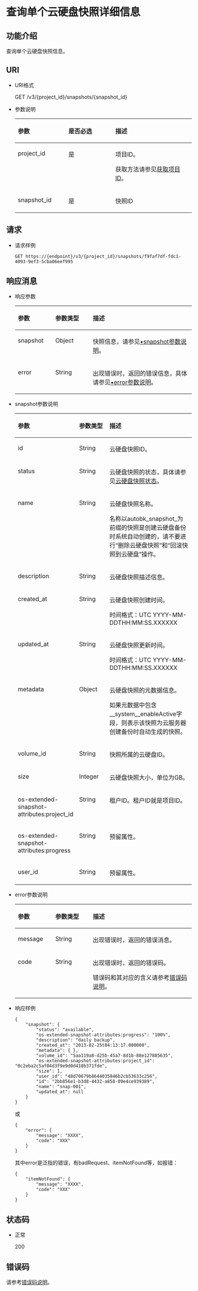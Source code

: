 # 查询单个云硬盘快照详细信息<a name="evs_04_3061"></a>

## 功能介绍<a name="section30030484111731"></a>

查询单个云硬盘快照信息。

## URI<a name="section14733765111731"></a>

-   URI格式

    GET /v3/\{project\_id\}/snapshots/\{snapshot\_id\}

-   参数说明

    <a name="table66271751111731"></a>
    <table><thead align="left"><tr id="row56106054111731"><th class="cellrowborder" valign="top" width="28.57%" id="mcps1.1.4.1.1"><p id="p48296540111731"><a name="p48296540111731"></a><a name="p48296540111731"></a>参数</p>
    </th>
    <th class="cellrowborder" valign="top" width="26.529999999999998%" id="mcps1.1.4.1.2"><p id="p19705674111731"><a name="p19705674111731"></a><a name="p19705674111731"></a>是否必选</p>
    </th>
    <th class="cellrowborder" valign="top" width="44.9%" id="mcps1.1.4.1.3"><p id="p52655801111731"><a name="p52655801111731"></a><a name="p52655801111731"></a>描述</p>
    </th>
    </tr>
    </thead>
    <tbody><tr id="row37261521111731"><td class="cellrowborder" valign="top" width="28.57%" headers="mcps1.1.4.1.1 "><p id="p65393209111731"><a name="p65393209111731"></a><a name="p65393209111731"></a>project_id</p>
    </td>
    <td class="cellrowborder" valign="top" width="26.529999999999998%" headers="mcps1.1.4.1.2 "><p id="p62358553111731"><a name="p62358553111731"></a><a name="p62358553111731"></a>是</p>
    </td>
    <td class="cellrowborder" valign="top" width="44.9%" headers="mcps1.1.4.1.3 "><p id="p17878042111731"><a name="p17878042111731"></a><a name="p17878042111731"></a>项目ID。</p>
    <p id="p55811451337"><a name="p55811451337"></a><a name="p55811451337"></a>获取方法请参见<a href="获取项目ID.md">获取项目ID</a>。</p>
    </td>
    </tr>
    <tr id="row26684654111731"><td class="cellrowborder" valign="top" width="28.57%" headers="mcps1.1.4.1.1 "><p id="p13973379111731"><a name="p13973379111731"></a><a name="p13973379111731"></a>snapshot_id</p>
    </td>
    <td class="cellrowborder" valign="top" width="26.529999999999998%" headers="mcps1.1.4.1.2 "><p id="p58101900111731"><a name="p58101900111731"></a><a name="p58101900111731"></a>是</p>
    </td>
    <td class="cellrowborder" valign="top" width="44.9%" headers="mcps1.1.4.1.3 "><p id="p8633458111731"><a name="p8633458111731"></a><a name="p8633458111731"></a>快照ID</p>
    </td>
    </tr>
    </tbody>
    </table>


## 请求<a name="section28221468111731"></a>

-   请求样例

    ```
    GET https://{endpoint}/v3/{project_id}/snapshots/f9faf7df-fdc1-4093-9ef3-5cba06eef995
    ```


## 响应消息<a name="section63055193111836"></a>

-   响应参数

    <a name="table12730134172713"></a>
    <table><thead align="left"><tr id="row473014182718"><th class="cellrowborder" valign="top" width="21.17788221177882%" id="mcps1.1.4.1.1"><p id="p7730941122712"><a name="p7730941122712"></a><a name="p7730941122712"></a>参数</p>
    </th>
    <th class="cellrowborder" valign="top" width="21.17788221177882%" id="mcps1.1.4.1.2"><p id="p7731104122719"><a name="p7731104122719"></a><a name="p7731104122719"></a>参数类型</p>
    </th>
    <th class="cellrowborder" valign="top" width="57.64423557644236%" id="mcps1.1.4.1.3"><p id="p4731184118271"><a name="p4731184118271"></a><a name="p4731184118271"></a>描述</p>
    </th>
    </tr>
    </thead>
    <tbody><tr id="row2073111417271"><td class="cellrowborder" valign="top" width="21.17788221177882%" headers="mcps1.1.4.1.1 "><p id="p6732134115272"><a name="p6732134115272"></a><a name="p6732134115272"></a>snapshot</p>
    </td>
    <td class="cellrowborder" valign="top" width="21.17788221177882%" headers="mcps1.1.4.1.2 "><p id="p17732141102714"><a name="p17732141102714"></a><a name="p17732141102714"></a>Object</p>
    </td>
    <td class="cellrowborder" valign="top" width="57.64423557644236%" headers="mcps1.1.4.1.3 "><p id="p11732194114271"><a name="p11732194114271"></a><a name="p11732194114271"></a>快照信息，请参见<a href="#zh-cn_topic_0051408628_li64773086111836">•snapshot参数说明</a>。</p>
    </td>
    </tr>
    <tr id="row1273219418275"><td class="cellrowborder" valign="top" width="21.17788221177882%" headers="mcps1.1.4.1.1 "><p id="p129522216412"><a name="p129522216412"></a><a name="p129522216412"></a>error</p>
    </td>
    <td class="cellrowborder" valign="top" width="21.17788221177882%" headers="mcps1.1.4.1.2 "><p id="p1595262111415"><a name="p1595262111415"></a><a name="p1595262111415"></a>String</p>
    </td>
    <td class="cellrowborder" valign="top" width="57.64423557644236%" headers="mcps1.1.4.1.3 "><p id="p109527215417"><a name="p109527215417"></a><a name="p109527215417"></a>出现错误时，返回的错误信息，具体请参见<a href="#li0419202382514">•error参数说明</a>。</p>
    </td>
    </tr>
    </tbody>
    </table>


-   <a name="zh-cn_topic_0051408628_li64773086111836"></a>snapshot参数说明

    <a name="zh-cn_topic_0051408628_table46086870111836"></a>
    <table><thead align="left"><tr id="zh-cn_topic_0051408628_row56202297111836"><th class="cellrowborder" valign="top" width="21.17788221177882%" id="mcps1.1.4.1.1"><p id="zh-cn_topic_0051408628_p56092213111836"><a name="zh-cn_topic_0051408628_p56092213111836"></a><a name="zh-cn_topic_0051408628_p56092213111836"></a>参数</p>
    </th>
    <th class="cellrowborder" valign="top" width="21.17788221177882%" id="mcps1.1.4.1.2"><p id="zh-cn_topic_0051408628_p47175401111836"><a name="zh-cn_topic_0051408628_p47175401111836"></a><a name="zh-cn_topic_0051408628_p47175401111836"></a>参数类型</p>
    </th>
    <th class="cellrowborder" valign="top" width="57.64423557644236%" id="mcps1.1.4.1.3"><p id="zh-cn_topic_0051408628_p11730844111836"><a name="zh-cn_topic_0051408628_p11730844111836"></a><a name="zh-cn_topic_0051408628_p11730844111836"></a>描述</p>
    </th>
    </tr>
    </thead>
    <tbody><tr id="zh-cn_topic_0051408628_row15559516111836"><td class="cellrowborder" valign="top" width="21.17788221177882%" headers="mcps1.1.4.1.1 "><p id="zh-cn_topic_0051408628_p52361272111836"><a name="zh-cn_topic_0051408628_p52361272111836"></a><a name="zh-cn_topic_0051408628_p52361272111836"></a>id</p>
    </td>
    <td class="cellrowborder" valign="top" width="21.17788221177882%" headers="mcps1.1.4.1.2 "><p id="zh-cn_topic_0051408628_p13404600111836"><a name="zh-cn_topic_0051408628_p13404600111836"></a><a name="zh-cn_topic_0051408628_p13404600111836"></a>String</p>
    </td>
    <td class="cellrowborder" valign="top" width="57.64423557644236%" headers="mcps1.1.4.1.3 "><p id="zh-cn_topic_0051408628_p34969797111836"><a name="zh-cn_topic_0051408628_p34969797111836"></a><a name="zh-cn_topic_0051408628_p34969797111836"></a>云硬盘快照ID。</p>
    </td>
    </tr>
    <tr id="zh-cn_topic_0051408628_row46292725111836"><td class="cellrowborder" valign="top" width="21.17788221177882%" headers="mcps1.1.4.1.1 "><p id="zh-cn_topic_0051408628_p58723264111836"><a name="zh-cn_topic_0051408628_p58723264111836"></a><a name="zh-cn_topic_0051408628_p58723264111836"></a>status</p>
    </td>
    <td class="cellrowborder" valign="top" width="21.17788221177882%" headers="mcps1.1.4.1.2 "><p id="zh-cn_topic_0051408628_p58963956111836"><a name="zh-cn_topic_0051408628_p58963956111836"></a><a name="zh-cn_topic_0051408628_p58963956111836"></a>String</p>
    </td>
    <td class="cellrowborder" valign="top" width="57.64423557644236%" headers="mcps1.1.4.1.3 "><p id="zh-cn_topic_0051408628_p47023540111836"><a name="zh-cn_topic_0051408628_p47023540111836"></a><a name="zh-cn_topic_0051408628_p47023540111836"></a>云硬盘快照的状态，具体请参见<a href="云硬盘快照状态.md">云硬盘快照状态</a>。</p>
    </td>
    </tr>
    <tr id="zh-cn_topic_0051408628_row20558679111836"><td class="cellrowborder" valign="top" width="21.17788221177882%" headers="mcps1.1.4.1.1 "><p id="zh-cn_topic_0051408628_p54640283111836"><a name="zh-cn_topic_0051408628_p54640283111836"></a><a name="zh-cn_topic_0051408628_p54640283111836"></a>name</p>
    </td>
    <td class="cellrowborder" valign="top" width="21.17788221177882%" headers="mcps1.1.4.1.2 "><p id="zh-cn_topic_0051408628_p63786796111836"><a name="zh-cn_topic_0051408628_p63786796111836"></a><a name="zh-cn_topic_0051408628_p63786796111836"></a>String</p>
    </td>
    <td class="cellrowborder" valign="top" width="57.64423557644236%" headers="mcps1.1.4.1.3 "><p id="zh-cn_topic_0051408628_p14293074111836"><a name="zh-cn_topic_0051408628_p14293074111836"></a><a name="zh-cn_topic_0051408628_p14293074111836"></a>云硬盘快照名称。</p>
    <p id="p5124959164711"><a name="p5124959164711"></a><a name="p5124959164711"></a>名称以autobk_snapshot_为前缀的快照是创建云硬盘备份时系统自动创建的，请不要进行“删除云硬盘快照”和“回滚快照到云硬盘”操作。</p>
    </td>
    </tr>
    <tr id="zh-cn_topic_0051408628_row61528809111836"><td class="cellrowborder" valign="top" width="21.17788221177882%" headers="mcps1.1.4.1.1 "><p id="zh-cn_topic_0051408628_p17777665111836"><a name="zh-cn_topic_0051408628_p17777665111836"></a><a name="zh-cn_topic_0051408628_p17777665111836"></a>description</p>
    </td>
    <td class="cellrowborder" valign="top" width="21.17788221177882%" headers="mcps1.1.4.1.2 "><p id="zh-cn_topic_0051408628_p30704745111836"><a name="zh-cn_topic_0051408628_p30704745111836"></a><a name="zh-cn_topic_0051408628_p30704745111836"></a>String</p>
    </td>
    <td class="cellrowborder" valign="top" width="57.64423557644236%" headers="mcps1.1.4.1.3 "><p id="zh-cn_topic_0051408628_p60132426111836"><a name="zh-cn_topic_0051408628_p60132426111836"></a><a name="zh-cn_topic_0051408628_p60132426111836"></a>云硬盘快照描述信息。</p>
    </td>
    </tr>
    <tr id="zh-cn_topic_0051408628_row4320926111836"><td class="cellrowborder" valign="top" width="21.17788221177882%" headers="mcps1.1.4.1.1 "><p id="zh-cn_topic_0051408628_p14450739111836"><a name="zh-cn_topic_0051408628_p14450739111836"></a><a name="zh-cn_topic_0051408628_p14450739111836"></a>created_at</p>
    </td>
    <td class="cellrowborder" valign="top" width="21.17788221177882%" headers="mcps1.1.4.1.2 "><p id="zh-cn_topic_0051408628_p29659196111836"><a name="zh-cn_topic_0051408628_p29659196111836"></a><a name="zh-cn_topic_0051408628_p29659196111836"></a>String</p>
    </td>
    <td class="cellrowborder" valign="top" width="57.64423557644236%" headers="mcps1.1.4.1.3 "><p id="zh-cn_topic_0051408628_p45391308111836"><a name="zh-cn_topic_0051408628_p45391308111836"></a><a name="zh-cn_topic_0051408628_p45391308111836"></a>云硬盘快照创建时间。</p>
    <p id="p96931622122813"><a name="p96931622122813"></a><a name="p96931622122813"></a><span id="text20291102912819"><a name="text20291102912819"></a><a name="text20291102912819"></a>时间格式：UTC YYYY-MM-DDTHH:MM:SS.XXXXXX</span></p>
    </td>
    </tr>
    <tr id="zh-cn_topic_0051408628_row3737236411149"><td class="cellrowborder" valign="top" width="21.17788221177882%" headers="mcps1.1.4.1.1 "><p id="zh-cn_topic_0051408628_p80695711149"><a name="zh-cn_topic_0051408628_p80695711149"></a><a name="zh-cn_topic_0051408628_p80695711149"></a>updated_at</p>
    </td>
    <td class="cellrowborder" valign="top" width="21.17788221177882%" headers="mcps1.1.4.1.2 "><p id="zh-cn_topic_0051408628_p6536351711149"><a name="zh-cn_topic_0051408628_p6536351711149"></a><a name="zh-cn_topic_0051408628_p6536351711149"></a>String</p>
    </td>
    <td class="cellrowborder" valign="top" width="57.64423557644236%" headers="mcps1.1.4.1.3 "><p id="zh-cn_topic_0051408628_p2439511411149"><a name="zh-cn_topic_0051408628_p2439511411149"></a><a name="zh-cn_topic_0051408628_p2439511411149"></a>云硬盘快照更新时间。</p>
    <p id="p1827253412288"><a name="p1827253412288"></a><a name="p1827253412288"></a><span id="text1059311346285"><a name="text1059311346285"></a><a name="text1059311346285"></a>时间格式：UTC YYYY-MM-DDTHH:MM:SS.XXXXXX</span></p>
    </td>
    </tr>
    <tr id="zh-cn_topic_0051408628_row5868590111836"><td class="cellrowborder" valign="top" width="21.17788221177882%" headers="mcps1.1.4.1.1 "><p id="zh-cn_topic_0051408628_p5593786111836"><a name="zh-cn_topic_0051408628_p5593786111836"></a><a name="zh-cn_topic_0051408628_p5593786111836"></a>metadata</p>
    </td>
    <td class="cellrowborder" valign="top" width="21.17788221177882%" headers="mcps1.1.4.1.2 "><p id="zh-cn_topic_0051408628_p50443518111836"><a name="zh-cn_topic_0051408628_p50443518111836"></a><a name="zh-cn_topic_0051408628_p50443518111836"></a>Object</p>
    </td>
    <td class="cellrowborder" valign="top" width="57.64423557644236%" headers="mcps1.1.4.1.3 "><p id="zh-cn_topic_0051408628_p46118865111836"><a name="zh-cn_topic_0051408628_p46118865111836"></a><a name="zh-cn_topic_0051408628_p46118865111836"></a>云硬盘快照的元数据信息。</p>
    <p id="p1678772717473"><a name="p1678772717473"></a><a name="p1678772717473"></a>如果元数据中包含__system__enableActive字段，则表示该快照为云服务器创建备份时自动生成的快照。</p>
    </td>
    </tr>
    <tr id="zh-cn_topic_0051408628_row12416602111836"><td class="cellrowborder" valign="top" width="21.17788221177882%" headers="mcps1.1.4.1.1 "><p id="zh-cn_topic_0051408628_p66220711111836"><a name="zh-cn_topic_0051408628_p66220711111836"></a><a name="zh-cn_topic_0051408628_p66220711111836"></a>volume_id</p>
    </td>
    <td class="cellrowborder" valign="top" width="21.17788221177882%" headers="mcps1.1.4.1.2 "><p id="zh-cn_topic_0051408628_p62277393111836"><a name="zh-cn_topic_0051408628_p62277393111836"></a><a name="zh-cn_topic_0051408628_p62277393111836"></a>String</p>
    </td>
    <td class="cellrowborder" valign="top" width="57.64423557644236%" headers="mcps1.1.4.1.3 "><p id="zh-cn_topic_0051408628_p43213914111836"><a name="zh-cn_topic_0051408628_p43213914111836"></a><a name="zh-cn_topic_0051408628_p43213914111836"></a>快照所属的云硬盘ID。</p>
    </td>
    </tr>
    <tr id="zh-cn_topic_0051408628_row53380907111836"><td class="cellrowborder" valign="top" width="21.17788221177882%" headers="mcps1.1.4.1.1 "><p id="zh-cn_topic_0051408628_p28886228111836"><a name="zh-cn_topic_0051408628_p28886228111836"></a><a name="zh-cn_topic_0051408628_p28886228111836"></a>size</p>
    </td>
    <td class="cellrowborder" valign="top" width="21.17788221177882%" headers="mcps1.1.4.1.2 "><p id="zh-cn_topic_0051408628_p58083101111836"><a name="zh-cn_topic_0051408628_p58083101111836"></a><a name="zh-cn_topic_0051408628_p58083101111836"></a>Integer</p>
    </td>
    <td class="cellrowborder" valign="top" width="57.64423557644236%" headers="mcps1.1.4.1.3 "><p id="zh-cn_topic_0051408628_p39095984111836"><a name="zh-cn_topic_0051408628_p39095984111836"></a><a name="zh-cn_topic_0051408628_p39095984111836"></a>云硬盘快照大小，单位为GB。</p>
    </td>
    </tr>
    <tr id="zh-cn_topic_0051408628_row16319538111836"><td class="cellrowborder" valign="top" width="21.17788221177882%" headers="mcps1.1.4.1.1 "><p id="zh-cn_topic_0051408628_p46814240111836"><a name="zh-cn_topic_0051408628_p46814240111836"></a><a name="zh-cn_topic_0051408628_p46814240111836"></a>os-extended-snapshot-attributes:project_id</p>
    </td>
    <td class="cellrowborder" valign="top" width="21.17788221177882%" headers="mcps1.1.4.1.2 "><p id="zh-cn_topic_0051408628_p33857106111836"><a name="zh-cn_topic_0051408628_p33857106111836"></a><a name="zh-cn_topic_0051408628_p33857106111836"></a>String</p>
    </td>
    <td class="cellrowborder" valign="top" width="57.64423557644236%" headers="mcps1.1.4.1.3 "><p id="zh-cn_topic_0051408628_p6137764111836"><a name="zh-cn_topic_0051408628_p6137764111836"></a><a name="zh-cn_topic_0051408628_p6137764111836"></a>租户ID。<span id="text19941457165313"><a name="text19941457165313"></a><a name="text19941457165313"></a>租户ID就是项目ID。</span></p>
    </td>
    </tr>
    <tr id="zh-cn_topic_0051408628_row55239881111836"><td class="cellrowborder" valign="top" width="21.17788221177882%" headers="mcps1.1.4.1.1 "><p id="zh-cn_topic_0051408628_p45245366111836"><a name="zh-cn_topic_0051408628_p45245366111836"></a><a name="zh-cn_topic_0051408628_p45245366111836"></a>os-extended-snapshot-attributes:progress</p>
    </td>
    <td class="cellrowborder" valign="top" width="21.17788221177882%" headers="mcps1.1.4.1.2 "><p id="zh-cn_topic_0051408628_p40996011111836"><a name="zh-cn_topic_0051408628_p40996011111836"></a><a name="zh-cn_topic_0051408628_p40996011111836"></a>String</p>
    </td>
    <td class="cellrowborder" valign="top" width="57.64423557644236%" headers="mcps1.1.4.1.3 "><p id="zh-cn_topic_0051408628_p18028606145913"><a name="zh-cn_topic_0051408628_p18028606145913"></a><a name="zh-cn_topic_0051408628_p18028606145913"></a><span id="text4730642777"><a name="text4730642777"></a><a name="text4730642777"></a>预留属性。</span></p>
    </td>
    </tr>
    <tr id="row1598314715534"><td class="cellrowborder" valign="top" width="21.17788221177882%" headers="mcps1.1.4.1.1 "><p id="p1316171114535"><a name="p1316171114535"></a><a name="p1316171114535"></a>user_id</p>
    </td>
    <td class="cellrowborder" valign="top" width="21.17788221177882%" headers="mcps1.1.4.1.2 "><p id="p8316101125312"><a name="p8316101125312"></a><a name="p8316101125312"></a>String</p>
    </td>
    <td class="cellrowborder" valign="top" width="57.64423557644236%" headers="mcps1.1.4.1.3 "><p id="p20348100143311"><a name="p20348100143311"></a><a name="p20348100143311"></a>预留属性。</p>
    </td>
    </tr>
    </tbody>
    </table>


-   <a name="li0419202382514"></a>error参数说明

    <a name="evs_04_2013_table15441099103019"></a>
    <table><thead align="left"><tr id="evs_04_2013_row54094047103019"><th class="cellrowborder" valign="top" width="21.17788221177882%" id="mcps1.1.4.1.1"><p id="evs_04_2013_p19541716103019"><a name="evs_04_2013_p19541716103019"></a><a name="evs_04_2013_p19541716103019"></a>参数</p>
    </th>
    <th class="cellrowborder" valign="top" width="21.17788221177882%" id="mcps1.1.4.1.2"><p id="evs_04_2013_p39375186103019"><a name="evs_04_2013_p39375186103019"></a><a name="evs_04_2013_p39375186103019"></a>参数类型</p>
    </th>
    <th class="cellrowborder" valign="top" width="57.64423557644236%" id="mcps1.1.4.1.3"><p id="evs_04_2013_p38578950103019"><a name="evs_04_2013_p38578950103019"></a><a name="evs_04_2013_p38578950103019"></a>描述</p>
    </th>
    </tr>
    </thead>
    <tbody><tr id="evs_04_2013_row59401790103019"><td class="cellrowborder" valign="top" width="21.17788221177882%" headers="mcps1.1.4.1.1 "><p id="evs_04_2013_p46815658103019"><a name="evs_04_2013_p46815658103019"></a><a name="evs_04_2013_p46815658103019"></a>message</p>
    </td>
    <td class="cellrowborder" valign="top" width="21.17788221177882%" headers="mcps1.1.4.1.2 "><p id="evs_04_2013_p33971979103019"><a name="evs_04_2013_p33971979103019"></a><a name="evs_04_2013_p33971979103019"></a>String</p>
    </td>
    <td class="cellrowborder" valign="top" width="57.64423557644236%" headers="mcps1.1.4.1.3 "><p id="evs_04_2013_p21623243103019"><a name="evs_04_2013_p21623243103019"></a><a name="evs_04_2013_p21623243103019"></a>出现错误时，返回的错误消息。</p>
    </td>
    </tr>
    <tr id="evs_04_2013_row60391466103019"><td class="cellrowborder" valign="top" width="21.17788221177882%" headers="mcps1.1.4.1.1 "><p id="evs_04_2013_p59870541103019"><a name="evs_04_2013_p59870541103019"></a><a name="evs_04_2013_p59870541103019"></a>code</p>
    </td>
    <td class="cellrowborder" valign="top" width="21.17788221177882%" headers="mcps1.1.4.1.2 "><p id="evs_04_2013_p17675690103019"><a name="evs_04_2013_p17675690103019"></a><a name="evs_04_2013_p17675690103019"></a>String</p>
    </td>
    <td class="cellrowborder" valign="top" width="57.64423557644236%" headers="mcps1.1.4.1.3 "><p id="evs_04_2013_p6087468103019"><a name="evs_04_2013_p6087468103019"></a><a name="evs_04_2013_p6087468103019"></a>出现错误时，返回的错误码。</p>
    <p id="evs_04_2013_p54787218103019"><a name="evs_04_2013_p54787218103019"></a><a name="evs_04_2013_p54787218103019"></a>错误码和其对应的含义请参考<a href="错误码说明.md">错误码说明</a>。</p>
    </td>
    </tr>
    </tbody>
    </table>

-   响应样例

    ```
    {
        "snapshot": {
            "status": "available", 
            "os-extended-snapshot-attributes:progress": "100%", 
            "description": "daily backup", 
            "created_at": "2013-02-25t04:13:17.000000", 
            "metadata": { }, 
            "volume_id": "5aa119a8-d25b-45a7-8d1b-88e127885635", 
            "os-extended-snapshot-attributes:project_id": "0c2eba2c5af04d3f9e9d0d410b371fde", 
            "size": 1, 
            "user_id": "48d70679b8644035846b2cb53633c256", 
            "id": "2bb856e1-b3d8-4432-a858-09e4ce939389", 
            "name": "snap-001", 
            "updated_at": null
        }
    }
    ```

    或

    ```
    {
        "error": {
            "message": "XXXX", 
            "code": "XXX"
        }
    }
    ```

    其中error是泛指的错误，有badRequest、itemNotFound等，如报错：

    ```
    {
        "itemNotFound": {
            "message": "XXXX", 
            "code": "XXX"
        }
    }
    ```


## 状态码<a name="section38811440112026"></a>

-   正常

    200


## 错误码<a name="section431317151242"></a>

请参考[错误码说明](错误码说明.md)。

